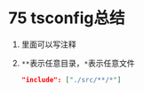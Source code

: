 # 75 tsconfig总结

1. 里面可以写注释

2. `**`表示任意目录，`*`表示任意文件

   ```json
   "include": ["./src/**/*"]
   ```

   

